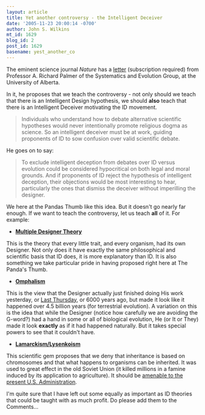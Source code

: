 ```yaml
---
layout: article
title: Yet another controversy - the Intelligent Deceiver
date: '2005-11-23 20:00:14 -0700'
author: John S. Wilkins
mt_id: 1629
blog_id: 2
post_id: 1629
basename: yest_another_co
---
```

The eminent science journal _Nature_ has a [letter](http://www.nature.com/nature/journal/v438/n7067/full/438422c.html) (subscription required) from Professor A. Richard Palmer of the Systematics and Evolution Group, at the University of Alberta.

In it, he proposes that we teach the controversy - not only should we teach that there is an Intelligent Design hypothesis, we should **also** teach that there is an Intelligent Deceiver motivating the ID movement.

> Individuals who understand how to debate alternative scientific hypotheses would never intentionally promote religious dogma as science. So an intelligent deceiver must be at work, guiding proponents of ID to sow confusion over valid scientific debate.

He goes on to say:

> To exclude intelligent deception from debates over ID versus evolution could be considered hypocritical on both legal and moral grounds. And if proponents of ID reject the hypothesis of intelligent deception, their objections would be most interesting to hear, particularly the ones that dismiss the deceiver without imperilling the designer.

We here at the Pandas Thumb like this idea. But it doesn't go nearly far enough. If we want to teach the controversy, let us teach **all** of it. For example:


* **[Multiple Designer Theory](http://www.pandasthumb.org/pt-archives/000509.html)**

This is the theory that every little trait, and every organism, had its own Designer. Not only does it have exactly the same philosophical and scientific basis that ID does, it is more explanatory than ID. It is also something we take particular pride in having proposed right here at The Panda's Thumb.


* **[Omphalism](http://en.wikipedia.org/wiki/Omphalos_hypothesis)**

This is the view that the Designer actually just finished doing His work yesterday, or [Last Thursday](http://en.wikipedia.org/wiki/Last_Thursdayism), or 6000 years ago, but made it look like it happened over 4.5 billion years (for terrestrial evolution). A variation on this is the idea that while the Designer (notice how carefully we are avoiding the G-word?) had a hand in some or all of biological evolution, He (or It or They) made it look **exactly** as if it had happened naturally. But it takes special powers to see that it couldn't have.


* **[Lamarckism/Lysenkoism](http://en.wikipedia.org/wiki/Lysenkoism)**

This scientific gem proposes that we deny that inheritance is based on chromosomes and that what happens to organisms can be inherited. It was used to great effect in the old Soviet Union (it killed millions in a famine induced by its application to agriculture). It should be [amenable to the present U.S. Administration](http://www.wired.com/wired/archive/12.06/view.html?pg=4).

I'm quite sure that I have left out some equally as important as ID theories that could be taught with as much profit. Do please add them to the Comments...
